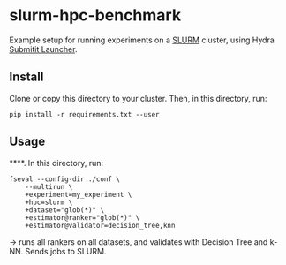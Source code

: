 # slurm-hpc-benchmark

Example setup for running experiments on a [SLURM](https://slurm.schedmd.com/) cluster, using Hydra [Submitit Launcher](https://hydra.cc/docs/plugins/submitit_launcher).

## Install

Clone or copy this directory to your cluster. Then, in this directory, run:
```shell
pip install -r requirements.txt --user
```

## Usage

****. In this directory, run:
```shell
fseval --config-dir ./conf \
    --multirun \
    +experiment=my_experiment \
    +hpc=slurm \
    +dataset="glob(*)" \
    +estimator@ranker="glob(*)" \
    +estimator@validator=decision_tree,knn
```
→ runs all rankers on all datasets, and validates with Decision Tree and k-NN. Sends jobs to SLURM.

```shell

```
